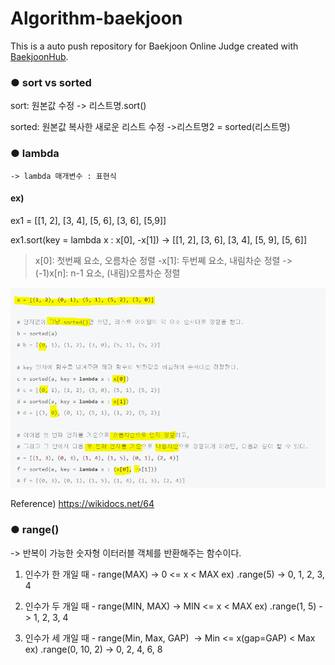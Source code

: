 # Algorithm-baekjoon
This is a auto push repository for Baekjoon Online Judge created with [BaekjoonHub](https://github.com/BaekjoonHub/BaekjoonHub).


### ● sort   vs   sorted
sort: 원본값 수정
    -> 리스트명.sort()

sorted: 원본값 복사한 새로운 리스트 수정
    ->리스트명2 = sorted(리스트명)


### ● lambda
    -> lambda 매개변수 : 표현식

#### ex)

ex1 = [[1, 2], [3, 4], [5, 6], [3, 6], [5,9]]

ex1.sort(key = lambda x : x[0], -x[1]) 
    -> [[1, 2], [3, 6], [3, 4], [5, 9], [5, 6]]

>x[0]: 첫번째 요소, 오름차순 정렬
>-x[1]: 두번쩨 요소, 내림차순 정렬
>  -> (-1)x[n]: n-1 요소, (내림)오름차순 정렬

![](./lambda.png)

Reference) https://wikidocs.net/64


### ● range()
 -> 반복이 가능한 숫자형 이터러블 객체를 반환해주는 함수이다.

1. 인수가 한 개일 때 - range(MAX)
    -> 0 <= x < MAX
         ex) .range(5) -> 0, 1, 2, 3, 4


2. 인수가 두 개일 때 - range(MIN, MAX)
   -> MIN <= x < MAX
        ex) .range(1, 5) -> 1, 2, 3, 4

3. 인수가 세 개일 때 - range(Min, Max, GAP) 
    -> Min <= x(gap=GAP) < Max
        ex) .range(0, 10, 2) -> 0, 2, 4, 6, 8
